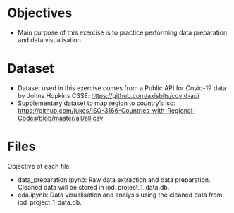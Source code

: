 # Objectives
- Main purpose of this exercise is to practice performing data preparation and data visualisation.  

# Dataset
- Dataset used in this exercise comes from a Public API for Covid-19 data by Johns Hopkins CSSE: https://github.com/axisbits/covid-api
- Supplementary dataset to map region to country’s iso: https://github.com/lukes/ISO-3166-Countries-with-Regional-Codes/blob/master/all/all.csv

# Files
Objective of each file: 
- data_preparation.ipynb: Raw data extraction and data preparation. Cleaned data will be stored in iod_project_1_data.db.
- eda.ipynb: Data visualisation and analysis using the cleaned data from iod_project_1_data.db. 


